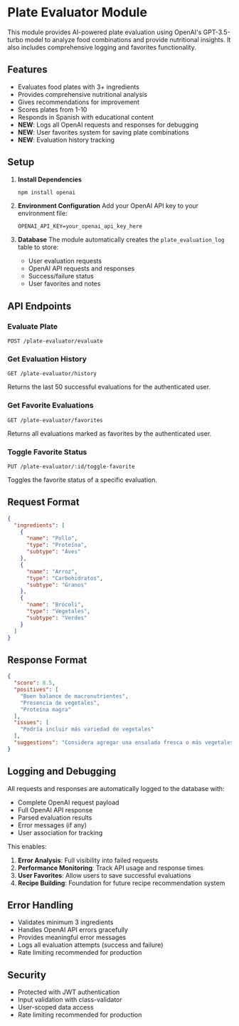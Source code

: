 # Plate Evaluator Module

This module provides AI-powered plate evaluation using OpenAI's GPT-3.5-turbo model to analyze food combinations and provide nutritional insights. It also includes comprehensive logging and favorites functionality.

## Features

- Evaluates food plates with 3+ ingredients
- Provides comprehensive nutritional analysis
- Gives recommendations for improvement
- Scores plates from 1-10
- Responds in Spanish with educational content
- **NEW**: Logs all OpenAI requests and responses for debugging
- **NEW**: User favorites system for saving plate combinations
- **NEW**: Evaluation history tracking

## Setup

1. **Install Dependencies**
   ```bash
   npm install openai
   ```

2. **Environment Configuration**
   Add your OpenAI API key to your environment file:
   ```
   OPENAI_API_KEY=your_openai_api_key_here
   ```

3. **Database**
   The module automatically creates the `plate_evaluation_log` table to store:
   - User evaluation requests
   - OpenAI API requests and responses
   - Success/failure status
   - User favorites and notes

## API Endpoints

### Evaluate Plate
```
POST /plate-evaluator/evaluate
```

### Get Evaluation History
```
GET /plate-evaluator/history
```
Returns the last 50 successful evaluations for the authenticated user.

### Get Favorite Evaluations
```
GET /plate-evaluator/favorites
```
Returns all evaluations marked as favorites by the authenticated user.

### Toggle Favorite Status
```
PUT /plate-evaluator/:id/toggle-favorite
```
Toggles the favorite status of a specific evaluation.

## Request Format

```json
{
  "ingredients": [
    {
      "name": "Pollo",
      "type": "Proteína",
      "subtype": "Aves"
    },
    {
      "name": "Arroz",
      "type": "Carbohidratos",
      "subtype": "Granos"
    },
    {
      "name": "Brócoli",
      "type": "Vegetales",
      "subtype": "Verdes"
    }
  ]
}
```

## Response Format

```json
{
  "score": 8.5,
  "positives": [
    "Buen balance de macronutrientes",
    "Presencia de vegetales",
    "Proteína magra"
  ],
  "issues": [
    "Podría incluir más variedad de vegetales"
  ],
  "suggestions": "Considera agregar una ensalada fresca o más vegetales de colores variados para optimizar el aporte de vitaminas y antioxidantes."
}
```

## Logging and Debugging

All requests and responses are automatically logged to the database with:
- Complete OpenAI request payload
- Full OpenAI API response
- Parsed evaluation results
- Error messages (if any)
- User association for tracking

This enables:
1. **Error Analysis**: Full visibility into failed requests
2. **Performance Monitoring**: Track API usage and response times
3. **User Favorites**: Allow users to save successful evaluations
4. **Recipe Building**: Foundation for future recipe recommendation system

## Error Handling

- Validates minimum 3 ingredients
- Handles OpenAI API errors gracefully
- Provides meaningful error messages
- Logs all evaluation attempts (success and failure)
- Rate limiting recommended for production

## Security

- Protected with JWT authentication
- Input validation with class-validator
- User-scoped data access
- Rate limiting recommended for production 